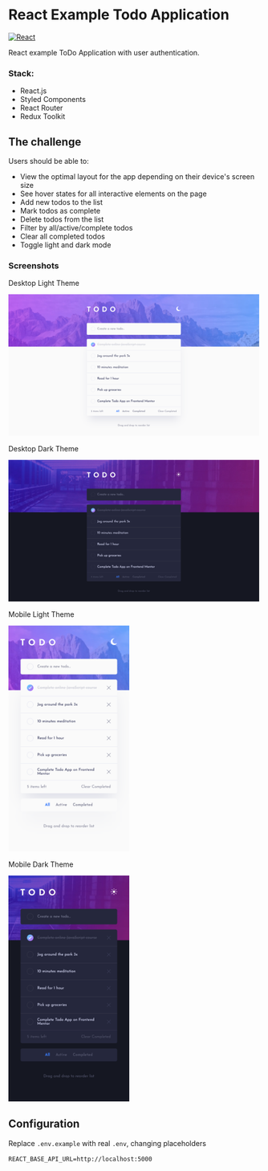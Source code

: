 React Example Todo Application
==============================

[![React](https://img.shields.io/badge/React-005571?style=for-the-badge&logo=react)](https://reactjs.org/)

React example ToDo Application with user authentication.


### Stack:
- React.js
- Styled Components
- React Router
- Redux Toolkit


The challenge
-------------

Users should be able to:

- View the optimal layout for the app depending on their device's screen size
- See hover states for all interactive elements on the page
- Add new todos to the list
- Mark todos as complete
- Delete todos from the list
- Filter by all/active/complete todos
- Clear all completed todos
- Toggle light and dark mode

### Screenshots

Desktop Light Theme

<p float="left">
  <img src="./screenshots/desktop-light.png" width="500">
</p>

Desktop Dark Theme

<p float="left">
  <img src="./screenshots/desktop-dark.png" width="500">
</p>

Mobile Light Theme

<p float="left">
  <img src="./screenshots/mobile-light.png" height="450">
</p>

Mobile Dark Theme

<p float="left">
  <img src="./screenshots/mobile-dark.png" height="450">
</p>

Configuration
--------------

Replace `.env.example` with real `.env`, changing placeholders

```
REACT_BASE_API_URL=http://localhost:5000
```
